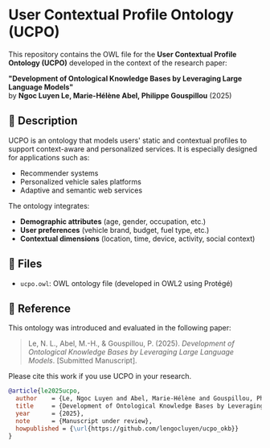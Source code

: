 # User Contextual Profile Ontology (UCPO)

This repository contains the OWL file for the **User Contextual Profile Ontology (UCPO)** developed in the context of the research paper:

**"Development of Ontological Knowledge Bases by Leveraging Large Language Models"**  
by **Ngoc Luyen Le, Marie-Hélène Abel, Philippe Gouspillou** (2025)

## 🧠 Description

UCPO is an ontology that models users' static and contextual profiles to support context-aware and personalized services. It is especially designed for applications such as:

- Recommender systems
- Personalized vehicle sales platforms
- Adaptive and semantic web services

The ontology integrates:
- **Demographic attributes** (age, gender, occupation, etc.)
- **User preferences** (vehicle brand, budget, fuel type, etc.)
- **Contextual dimensions** (location, time, device, activity, social context)

## 📁 Files

- `ucpo.owl`: OWL ontology file (developed in OWL2 using Protégé)

## 📖 Reference

This ontology was introduced and evaluated in the following paper:

> Le, N. L., Abel, M.-H., & Gouspillou, P. (2025). *Development of Ontological Knowledge Bases by Leveraging Large Language Models*. [Submitted Manuscript].

Please cite this work if you use UCPO in your research.

```bibtex
@article{le2025ucpo,
  author    = {Le, Ngoc Luyen and Abel, Marie-Hélène and Gouspillou, Philippe},
  title     = {Development of Ontological Knowledge Bases by Leveraging Large Language Models},
  year      = {2025},
  note      = {Manuscript under review},
  howpublished = {\url{https://github.com/lengocluyen/ucpo_okb}}
}
